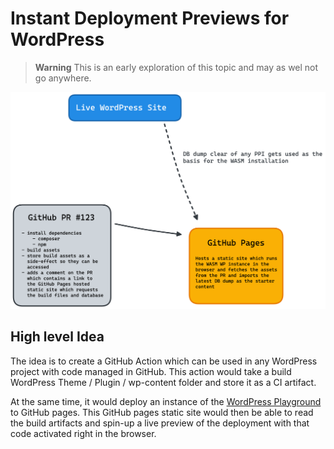 # Instant Deployment Previews for WordPress

> **Warning**
> This is an early exploration of this topic and may as wel not go anywhere.

![Diagram showing the connection of the various tools at play](./diagram.png)

## High level Idea

The idea is to create a GitHub Action which can be used in any WordPress project with code managed in GitHub. This action would take a build WordPress Theme / Plugin / wp-content folder and store it as a CI artifact.

At the same time, it would deploy an instance of the [WordPress Playground](https://github.com/WordPress/wordpress-playground) to GitHub pages. This GitHub pages static site would then be able to read the build artifacts and spin-up a live preview of the deployment with that code activated right in the browser.
